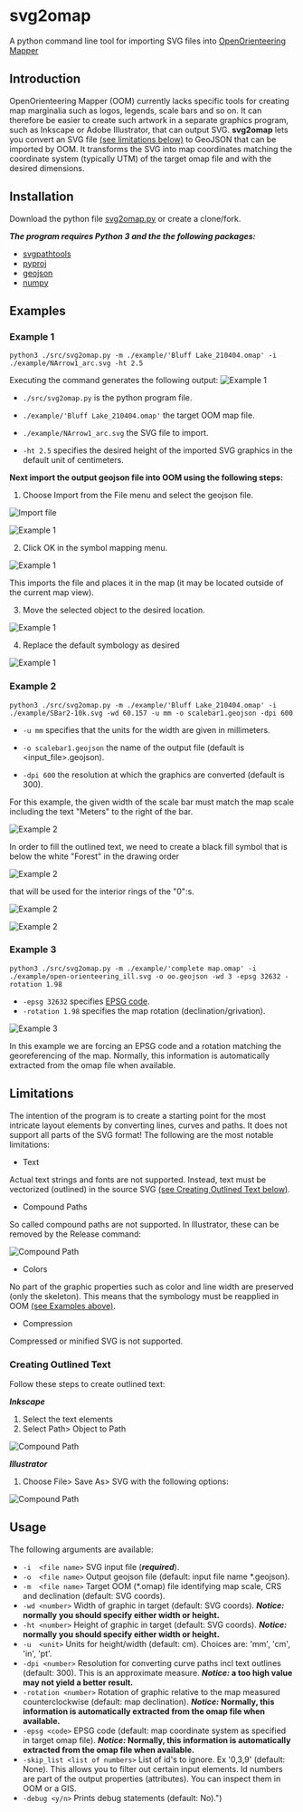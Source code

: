 # svg2omap
A python command line tool for importing SVG files into [OpenOrienteering Mapper](https://www.openorienteering.org/)

## Introduction
OpenOrienteering Mapper (OOM) currently lacks specific tools for creating map marginalia such as logos, legends, scale bars and so on. It can therefore be easier to create such artwork in a separate graphics program, such as Inkscape or Adobe Illustrator, that can output SVG.
**svg2omap** lets you convert an SVG file [(see limitations below)](#limitations) to GeoJSON that can be imported by OOM. It transforms the SVG into map coordinates matching the coordinate system (typically UTM) of the target omap file and with the desired dimensions.

## Installation
Download the python file [svg2omap.py](./src/svg2omap.py) or create a clone/fork.

***The program requires Python 3 and the the following packages:***
- [svgpathtools](https://pypi.org/project/svgpathtools/)
- [pyproj](https://pypi.org/project/pyproj/)
- [geojson](https://pypi.org/project/geojson/)
- [numpy](https://pypi.org/project/numpy/)

## Examples
### Example 1
`python3 ./src/svg2omap.py -m ./example/'Bluff Lake_210404.omap' -i ./example/NArrow1_arc.svg -ht 2.5`

Executing the command generates the following output:
![Example 1](./doc/Screen%20Shot%20Command-Ex1.png)

- `./src/svg2omap.py` is the python program file.

- `./example/'Bluff Lake_210404.omap'` the target OOM map file.

- `./example/NArrow1_arc.svg` the SVG file to import.

- `-ht 2.5` specifies the desired height of the imported SVG graphics in the default unit of centimeters.


__Next import the output geojson file into OOM using the following steps:__

1. Choose Import from the File menu and select the geojson file.

![Import file](./doc/Screen%20Shot%20Import1.png)

![Example 1](./doc/Screen%20Shot%20Import_file.png)

2. Click OK in the symbol mapping menu. 

![Example 1](./doc/Screen%20Shot%20Import_symbol.png)

This imports the file and places it in the map (it may be located outside of the current map view).

3. Move the selected object to the desired location.

![Example 1](./doc/Screen%20Shot%20Import_place.png)

4. Replace the default symbology as desired

![Example 1](./doc/Screen%20Shot%20Import_replace_symbol.png)


### Example 2
`python3 ./src/svg2omap.py -m ./example/'Bluff Lake_210404.omap' -i ./example/SBar2-10k.svg -wd 60.157 -u mm -o scalebar1.geojson -dpi 600`

- `-u mm` specifies that the units for the width are given in millimeters.

- `-o scalebar1.geojson` the name of the output file (default is <input_file>.geojson).

- `-dpi 600` the resolution at which the graphics are converted (default is 300).

For this example, the given width of the scale bar must match the map scale including the text "Meters" to the right of the bar.

![Example 2](./doc/Screen%20Shot%20Illu_size_sbar2.png)

In order to fill the outlined text, we need to create a black fill symbol that is below the white "Forest" in the drawing order

![Example 2](./doc/Screen%20Shot%20Import_text-fill.png)

that will be used for the interior rings of the "0":s.

![Example 2](./doc/Screen%20Shot%20Import_fill_text_interior.png)

![Example 2](./doc/Screen%20Shot%20Import_sbar3.png)


### Example 3
`python3 ./src/svg2omap.py -m ./example/'complete map.omap' -i ./example/open-orienteering_ill.svg -o oo.geojson -wd 3 -epsg 32632 -rotation 1.98`

- `-epsg 32632` specifies [EPSG code](https://epsg.io/).
- `-rotation 1.98` specifies the map rotation (declination/grivation).

![Example 3](./doc/Screen%20Shot%20Import_oo-logo.png)

In this example we are forcing an EPSG code and a rotation matching the georeferencing of the map. Normally, this information is automatically extracted from the omap file when available.


## Limitations

The intention of the program is to create a starting point for the most intricate layout elements by converting lines, curves and paths. It does not support all parts of the SVG format! The following are the most notable limitations:

- Text

Actual text strings and fonts are not supported. Instead, text must be vectorized (outlined) in the source SVG [(see Creating Outlined Text below)](#creating-outlined-text).

- Compound Paths

So called compound paths are not supported. In Illustrator, these can be removed by the Release command:

![Compound Path](./doc/Screen%20Shot%20Illustrator%20Release%20CPath.png)

- Colors

No part of the graphic properties such as color and line width are preserved (only the skeleton). This means that the symbology must be reapplied in OOM [(see Examples above)](#examples).

- Compression

Compressed or minified SVG is not supported.

### Creating Outlined Text

Follow these steps to create outlined text:

***Inkscape***

1. Select the text elements
2. Select Path> Object to Path

![Compound Path](./doc/Screen%20Shot%20Inkscape_Outline-Text.png)

***Illustrator***

1. Choose File> Save As> SVG with the following options:

![Compound Path](./doc/Screen%20Shot%20Illustrator_SaveAs-SVG.png)

## Usage

The following arguments are available:
+ `-i  <file name>` SVG input file (***required***).
+ `-o  <file name>` Output geojson file (default: input file name *.geojson).
+ `-m  <file name>` Target OOM (*.omap) file identifying map scale, CRS and declination (default: SVG coords).
+ `-wd <number>` Width of graphic in target (default: SVG coords). **_Notice:_ normally you should specify either width or height.**
+ `-ht <number>` Height of graphic in target (default: SVG coords). **_Notice:_ normally you should specify either width or height.**
+ `-u  <unit>` Units for height/width (default: cm). Choices are: 'mm', 'cm', 'in', 'pt'.
+ `-dpi <number>` Resolution for converting curve paths incl text outlines (default: 300). This is an approximate measure. **_Notice:_ a too high value may not yield a better result.**
+ `-rotation <number>` Rotation of graphic relative to the map measured counterclockwise (default: map declination). **_Notice:_ Normally, this information is automatically extracted from the omap file when available.**
+ `-epsg <code>` EPSG code (default: map coordinate system as specified in target omap file). **_Notice:_ Normally, this information is automatically extracted from the omap file when available.**
+ `-skip_list <list of numbers>` List of id's to ignore. Ex '0,3,9' (default: None). This allows you to filter out certain input elements. Id numbers are part of the output properties (attributes). You can inspect them in OOM or a GIS.
+ `-debug <y/n>` Prints debug statements (default: No).")

